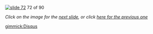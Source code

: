 [![slide 72](https://dl.dropboxusercontent.com/u/2977490/presentations/cookbook/img72.jpg)](73.md)
72 of 90

_Click on the image for the [next slide](73.md), or click [here for the previous one](71.md)_

[gimmick:Disqus](theodox-github)